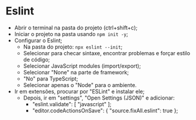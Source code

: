 # Eslint

- Abrir o terminal na pasta do projeto (ctrl+shift+c);
- Iniciar o projeto na pasta usando `npm init -y`;
- Configurar o Eslint;
    - Na pasta do projeto: `npx eslint --init`;
    - Selecionar para checar sintaxe, encontrar problemas e forçar estilo de código;
    - Selecionar JavaScript modules (import/export);
    - Selecionar "None" na parte de framework;
    - "No" para TypeScript;
    - Selecionar apenas o "Node" para o ambiente.
- Ir em extensões, procurar por "ESLint" e instalar ele;
    - Depois, ir em "settings", "Open Settings (JSON)" e adicionar:
        - "eslint.validate": [ "javascript" ];
        - "editor.codeActionsOnSave": { "source.fixAll.eslint": true };

